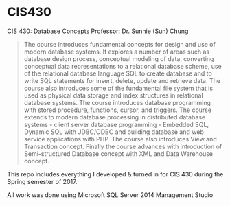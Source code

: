 # CIS430
CIS 430: Database Concepts
Professor:  Dr. Sunnie (Sun) Chung

>The course introduces fundamental concepts for design and use of
modern database systems. It explores a number of areas such as database design process,
conceptual modeling of data, converting conceptual data representations to a relational
database scheme, use of the relational database language SQL to create database and to
write SQL statements for insert, delete, update and retrieve data. The course also
introduces some of the fundamental file system that is used as physical data storage and
index structures in relational database systems. The course introduces database
programming with stored procedure, functions, cursor, and triggers. The course extends
to modern database processing in distributed database systems - client server database
programming - Embedded SQL, Dynamic SQL with JDBC/ODBC and building database
and web service applications with PHP. The course also introduces View and Transaction
concept. Finally the course advances with introduction of Semi-structured Database
concept with XML and Data Warehouse concept. 

This repo includes everything I developed & turned in for CIS 430 during the Spring semester of 2017.

All work was done using Microsoft SQL Server 2014 Management Studio
